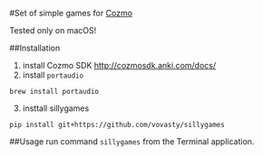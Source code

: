 #Set of simple games for [Cozmo](https://anki.com/cozmo)

Tested only on macOS!

##Installation

1. install Cozmo SDK http://cozmosdk.anki.com/docs/
2. install `portaudio`
```shell
brew install portaudio
```
3. insttall sillygames
```
pip install git+https://github.com/vovasty/sillygames
```

##Usage
run command `sillygames` from the Terminal application.
